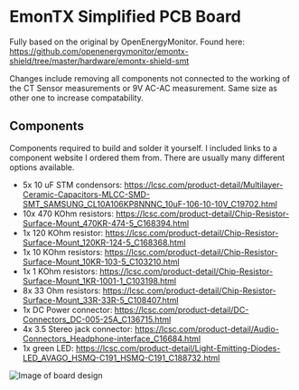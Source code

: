 # EmonTX Simplified PCB Board

Fully based on the original by OpenEnergyMonitor. Found here: https://github.com/openenergymonitor/emontx-shield/tree/master/hardware/emontx-shield-smt

Changes include removing all components not connected to the working of the CT Sensor measurements or 9V AC-AC measurement. Same size as other one to increase compatability. 

## Components 
Components required to build and solder it yourself. I included links to a component website I ordered them from. There are usually many different options available. 
* 5x 10 uF STM condensors: https://lcsc.com/product-detail/Multilayer-Ceramic-Capacitors-MLCC-SMD-SMT_SAMSUNG_CL10A106KP8NNNC_10uF-106-10-10V_C19702.html
* 10x 470 KOhm resistors: https://lcsc.com/product-detail/Chip-Resistor-Surface-Mount_470KR-474-5_C168394.html
* 1x 120 KOhm resistor: https://lcsc.com/product-detail/Chip-Resistor-Surface-Mount_120KR-124-5_C168368.html
* 1x 10 KOhm resistors: https://lcsc.com/product-detail/Chip-Resistor-Surface-Mount_10KR-103-5_C103210.html
* 1x 1 KOhm resistors: https://lcsc.com/product-detail/Chip-Resistor-Surface-Mount_1KR-1001-1_C103198.html
* 8x 33 Ohm resistors: https://lcsc.com/product-detail/Chip-Resistor-Surface-Mount_33R-33R-5_C108407.html
* 1x DC Power connector: https://lcsc.com/product-detail/DC-Connectors_DC-005-25A_C136715.html
* 4x 3.5 Stereo jack connector: https://lcsc.com/product-detail/Audio-Connectors_Headphone-interface_C16684.html
* 1x green LED: https://lcsc.com/product-detail/Light-Emitting-Diodes-LED_AVAGO_HSMQ-C191_HSMQ-C191_C188732.html


![Image of board design](https://i.imgur.com/5BEtQrJ.png "Board design")